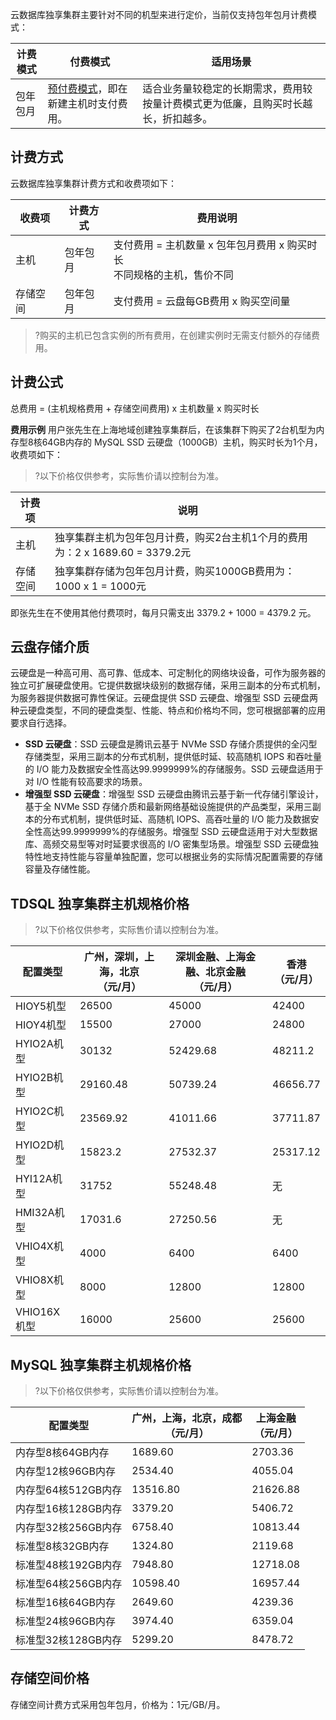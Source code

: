 
云数据库独享集群主要针对不同的机型来进行定价，当前仅支持包年包月计费模式：

| 计费模式 | 付费模式                                                     | 适用场景                                                     |
| -------- | ------------------------------------------------------------ | ------------------------------------------------------------ |
| 包年包月 | [预付费模式](https://cloud.tencent.com/document/product/555/9618)，即在新建主机时支付费用。 | 适合业务量较稳定的长期需求，费用较按量计费模式更为低廉，且购买时长越长，折扣越多。 |

## 计费方式
云数据库独享集群计费方式和收费项如下：

| 收费项 | 计费方式 | 费用说明 |
|---------|---------|---------|
| 主机 | 包年包月 | 支付费用 = 主机数量 x 包年包月费用 x 购买时长<br>不同规格的主机，售价不同 |
| 存储空间 | 包年包月 | 支付费用 = 云盘每GB费用 x 购买空间量 |
>?购买的主机已包含实例的所有费用，在创建实例时无需支付额外的存储费用。


## 计费公式
总费用 = (主机规格费用 + 存储空间费用) x 主机数量 x 购买时长

**费用示例**
用户张先生在上海地域创建独享集群后，在该集群下购买了2台机型为内存型8核64GB内存的 MySQL SSD 云硬盘（1000GB）主机，购买时长为1个月，收费项如下：

>?以下价格仅供参考，实际售价请以控制台为准。


| 计费项 | 说明 |
|---------|---------|
| 主机 | 独享集群主机为包年包月计费，购买2台主机1个月的费用为：2 x 1689.60 = 3379.2元|
| 存储空间 | 独享集群存储为包年包月计费，购买1000GB费用为：1000 x 1 = 1000元 |

即张先生在不使用其他付费项时，每月只需支出 3379.2 + 1000 = 4379.2 元。

## 云盘存储介质
云硬盘是一种高可用、高可靠、低成本、可定制化的网络块设备，可作为服务器的独立可扩展硬盘使用。它提供数据块级别的数据存储，采用三副本的分布式机制，为服务器提供数据可靠性保证。云硬盘提供 SSD 云硬盘、增强型 SSD 云硬盘两种云硬盘类型，不同的硬盘类型、性能、特点和价格均不同，您可根据部署的应用要求自行选择。
- **SSD 云硬盘**：SSD 云硬盘是腾讯云基于 NVMe SSD 存储介质提供的全闪型存储类型，采用三副本的分布式机制，提供低时延、较高随机 IOPS 和吞吐量的 I/O 能力及数据安全性高达99.9999999%的存储服务。SSD 云硬盘适用于对 I/O 性能有较高要求的场景。
- **增强型 SSD 云硬盘**：增强型 SSD 云硬盘由腾讯云基于新一代存储引擎设计，基于全 NVMe SSD 存储介质和最新网络基础设施提供的产品类型，采用三副本的分布式机制，提供低时延、高随机 IOPS、高吞吐量的 I/O 能力及数据安全性高达99.9999999%的存储服务。增强型 SSD 云硬盘适用于对大型数据库、高频交易型等对时延要求很高的 I/O 密集型场景。增强型 SSD 云硬盘独特性地支持性能与容量单独配置，您可以根据业务的实际情况配置需要的存储容量及存储性能。


## TDSQL 独享集群主机规格价格

>?以下价格仅供参考，实际售价请以控制台为准。

| 配置类型    | 广州，深圳，上海，北京 <br> （元/月） | 深圳金融、上海金融、北京金融  <br> （元/月） | 香港  <br>（元/月） |
| ----------- | -------------------------------- | --------------------------------------- | ------------------ |
| HIOY5机型   | 26500                            | 45000                                   | 42400              |
| HIOY4机型   | 15500                            | 27000                                   | 24800              |
| HYIO2A机型  | 30132                            | 52429.68                                | 48211.2            |
| HYIO2B机型  | 29160.48                         | 50739.24                                | 46656.77           |
| HYIO2C机型  | 23569.92                         | 41011.66                                | 37711.87           |
| HYIO2D机型  | 15823.2                          | 27532.37                                | 25317.12           |
| HYI12A机型  | 31752                            | 55248.48                                | 无                 |
| HMI32A机型  | 17031.6                          | 27250.56                                | 无                 |
| VHIO4X机型  | 4000                             | 6400                                    | 6400               |
| VHIO8X机型  | 8000                             | 12800                                   | 12800              |
| VHIO16X机型 | 16000                            | 25600                                   | 25600              |

## MySQL 独享集群主机规格价格

>?以下价格仅供参考，实际售价请以控制台为准。

| 配置类型    | 广州，上海，北京，成都 <br> （元/月） | 上海金融  <br> （元/月） |
| ----------- | -------------------------------- | --------------------------------------- |
| 内存型8核64GB内存       |1689.60                            | 2703.36 |
| 内存型12核96GB内存     |	2534.40                           | 4055.04 |
| 内存型64核512GB内存   |13516.80                          | 21626.88 |
| 内存型16核128GB内存   |3379.20                            | 5406.72 |
| 内存型32核256GB内存   |6758.40                            | 10813.44 |
| 标准型8核32GB内存       |1324.80                            | 2119.68 |
| 标准型48核192GB内存   |7948.80                            | 12718.08 |
| 标准型64核256GB内存   |10598.40                          | 16957.44 |
| 标准型16核64GB内存     |2649.60                            | 4239.36 |
| 标准型24核96GB内存     |3974.40                            | 6359.04 |
| 标准型32核128GB内存   |5299.20                            | 8478.72 |

## 存储空间价格
存储空间计费方式采用包年包月，价格为：1元/GB/月。

